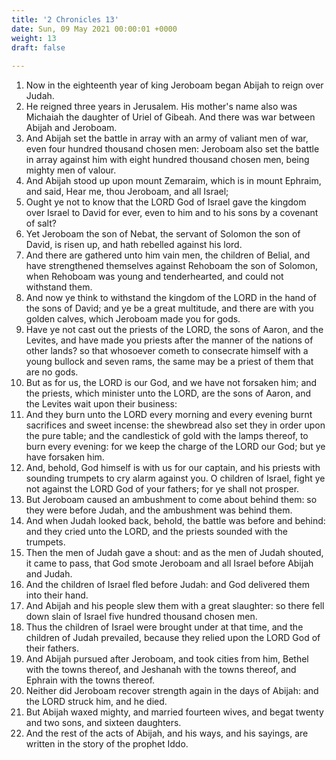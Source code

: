```yaml
---
title: '2 Chronicles 13'
date: Sun, 09 May 2021 00:00:01 +0000
weight: 13
draft: false
  
---
```


1. Now in the eighteenth year of king Jeroboam began Abijah to reign over Judah.
2. He reigned three years in Jerusalem. His mother's name also was Michaiah the daughter of Uriel of Gibeah. And there was war between Abijah and Jeroboam.
3. And Abijah set the battle in array with an army of valiant men of war, even four hundred thousand chosen men: Jeroboam also set the battle in array against him with eight hundred thousand chosen men, being mighty men of valour.
4. And Abijah stood up upon mount Zemaraim, which is in mount Ephraim, and said, Hear me, thou Jeroboam, and all Israel;
5. Ought ye not to know that the LORD God of Israel gave the kingdom over Israel to David for ever, even to him and to his sons by a covenant of salt?
6. Yet Jeroboam the son of Nebat, the servant of Solomon the son of David, is risen up, and hath rebelled against his lord.
7. And there are gathered unto him vain men, the children of Belial, and have strengthened themselves against Rehoboam the son of Solomon, when Rehoboam was young and tenderhearted, and could not withstand them.
8. And now ye think to withstand the kingdom of the LORD in the hand of the sons of David; and ye be a great multitude, and there are with you golden calves, which Jeroboam made you for gods.
9. Have ye not cast out the priests of the LORD, the sons of Aaron, and the Levites, and have made you priests after the manner of the nations of other lands? so that whosoever cometh to consecrate himself with a young bullock and seven rams, the same may be a priest of them that are no gods.
10. But as for us, the LORD is our God, and we have not forsaken him; and the priests, which minister unto the LORD, are the sons of Aaron, and the Levites wait upon their business:
11. And they burn unto the LORD every morning and every evening burnt sacrifices and sweet incense: the shewbread also set they in order upon the pure table; and the candlestick of gold with the lamps thereof, to burn every evening: for we keep the charge of the LORD our God; but ye have forsaken him.
12. And, behold, God himself is with us for our captain, and his priests with sounding trumpets to cry alarm against you. O children of Israel, fight ye not against the LORD God of your fathers; for ye shall not prosper.
13. But Jeroboam caused an ambushment to come about behind them: so they were before Judah, and the ambushment was behind them.
14. And when Judah looked back, behold, the battle was before and behind: and they cried unto the LORD, and the priests sounded with the trumpets.
15. Then the men of Judah gave a shout: and as the men of Judah shouted, it came to pass, that God smote Jeroboam and all Israel before Abijah and Judah.
16. And the children of Israel fled before Judah: and God delivered them into their hand.
17. And Abijah and his people slew them with a great slaughter: so there fell down slain of Israel five hundred thousand chosen men.
18. Thus the children of Israel were brought under at that time, and the children of Judah prevailed, because they relied upon the LORD God of their fathers.
19. And Abijah pursued after Jeroboam, and took cities from him, Bethel with the towns thereof, and Jeshanah with the towns thereof, and Ephrain with the towns thereof.
20. Neither did Jeroboam recover strength again in the days of Abijah: and the LORD struck him, and he died.
21. But Abijah waxed mighty, and married fourteen wives, and begat twenty and two sons, and sixteen daughters.
22. And the rest of the acts of Abijah, and his ways, and his sayings, are written in the story of the prophet Iddo.
